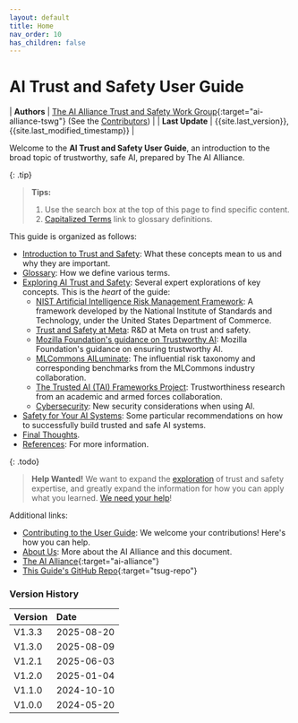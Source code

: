 ```yaml
---
layout: default
title: Home
nav_order: 10
has_children: false
---
```


# AI Trust and Safety User Guide

| **Authors**      | [The AI Alliance Trust and Safety Work Group](https://thealliance.ai/focus-areas/trust-and-safety){:target="ai-alliance-tswg"} (See the [Contributors]({{site.baseurl}}/contributing/#contributors)) |
| **Last Update** | {{site.last_version}}, {{site.last_modified_timestamp}} |

Welcome to the **AI Trust and Safety User Guide**, an introduction to the broad topic of trustworthy, safe AI, prepared by The AI Alliance.

{: .tip}
> **Tips:** 
> 1. Use the search box at the top of this page to find specific content.
> 2. [Capitalized Terms]({{site.baseurl}}/glossary) link to glossary definitions.

This guide is organized as follows:

* [Introduction to Trust and Safety]({{site.baseurl}}/introduction): What these concepts mean to us and why they are important.
* [Glossary]({{site.baseurl}}/glossary): How we define various terms.
* [Exploring AI Trust and Safety]({{site.baseurl}}/exploring/exploring): Several expert explorations of key concepts. This is the _heart_ of the guide:
	* [NIST Artificial Intelligence Risk Management Framework]({{site.baseurl}}/exploring/nist-risk-framework): A framework developed by the National Institute of Standards and Technology, under the United States Department of Commerce.
	* [Trust and Safety at Meta]({{site.baseurl}}/exploring/meta-trust-safety): R&D at Meta on trust and safety.
	* [Mozilla Foundation's guidance on Trustworthy AI]({{site.baseurl}}/exploring/mozilla-trustworthy-ai): Mozilla Foundation's guidance on ensuring trustworthy AI.
	* [MLCommons AILuminate]({{site.baseurl}}/exploring/mlcommons-ailuminate): The influential risk taxonomy and corresponding benchmarks from the MLCommons industry collaboration.
	* [The Trusted AI (TAI) Frameworks Project]({{site.baseurl}}/exploring/tai-frameworks): Trustworthiness research from an academic and armed forces collaboration.
	* [Cybersecurity]({{site.baseurl}}/exploring/cybersecurity): New security considerations when using AI.
* [Safety for Your AI Systems]({{site.baseurl}}/safety-recommendations/safety-recommendations): Some particular recommendations on how to successfully build trusted and safe AI systems.
* [Final Thoughts]({{site.baseurl}}/final-thoughts).
* [References]({{site.baseurl}}/references): For more information.

{: .todo}
> **Help Wanted!** We want to expand the [exploration]({{site.baseurl}}/exploring/exploring) of trust and safety expertise, and greatly expand the information for how you can apply what you learned. [We need your help]({{site.baseurl}}/contributing#join-us)!

Additional links:

* [Contributing to the User Guide]({{site.baseurl}}/contributing): We welcome your contributions! Here's how you can help.
* [About Us]({{site.baseurl}}/about): More about the AI Alliance and this document.
* [The AI Alliance](https://thealliance.ai){:target="ai-alliance"}
* [This Guide's GitHub Repo](https://github.com/The-AI-Alliance/trust-safety-user-guide){:target="tsug-repo"}

### Version History

| Version  | Date       |
| :------- | :--------- |
| V1.3.3   | 2025-08-20 |
| V1.3.0   | 2025-08-09 |
| V1.2.1   | 2025-06-03 |
| V1.2.0   | 2025-01-04 |
| V1.1.0   | 2024-10-10 |
| V1.0.0   | 2024-05-20 |
